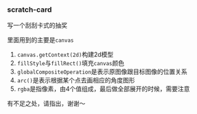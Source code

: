 ### scratch-card
写一个刮刮卡式的抽奖

里面用到的主要是`canvas`

1. `canvas.getContext(2d)`构建2d模型
2. `fillStyle`与`fillRect()`填充`canvas`颜色
3. `globalCompositeOperation`是表示原图像跟目标图像的位置关系
4. `arc()`是表示根据某个点去画相应的角度图形
5. `rgba`是指像素，由4个值组成，最后做全部展开的时候，需要注意

有不足之处，请指出，谢谢～